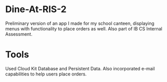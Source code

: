 # Dine-At-RIS-2
Preliminary version of an app I made for my school canteen, displaying menus with functionality to place orders as well. Also part of IB CS Internal Assessment. 

# Tools
Used Cloud Kit Database and Persistent Data. 
Also incorporated e-mail capabilities to help users place orders. 
